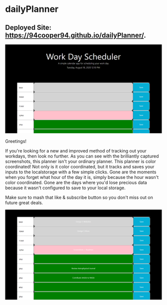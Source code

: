 # dailyPlanner

## Deployed Site: https://94cooper94.github.io/dailyPlanner/.

![Daily Planner Sample](media/samplePlanner.PNG)

Greetings! 

If you're looking for a new and improved method of tracking out your workdays, then look no further. As you can see with the brilliantly captured screenshots, this planner isn't your ordinary planner. This planner is color coordinated! Not only is it color coordinated, but it tracks and saves your inputs to the localstorage with a few simple clicks. Gone are the moments when you forget what hour of the day it is, simply because the hour wasn't color coordinated. Gone are the days where you'd lose precious data because it wasn't configured to save to your local storage. 

Make sure to mash that like & subscribe button so you don't miss out on future great deals.

![Anotha One](media/samplePlannerInput.PNG)
